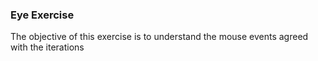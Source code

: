 ### Eye Exercise
The objective of this exercise is to understand the mouse events agreed with the iterations 
